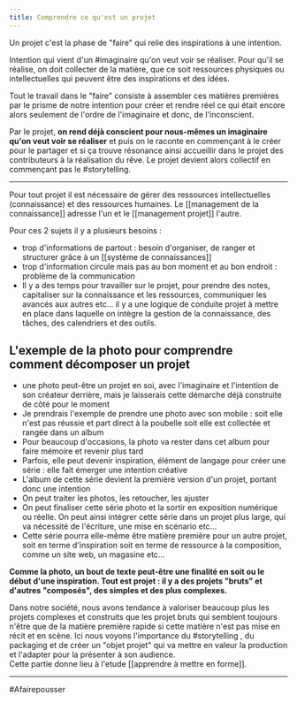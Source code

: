 ```yaml
---
title: Comprendre ce qu'est un projet
---
```


Un projet c'est la phase de "faire" qui relie des inspirations à une intention.

Intention qui vient d'un #imaginaire qu'on veut voir se réaliser. Pour qu'il se réalise, on doit collecter de la matière, que ce soit ressources physiques ou intellectuelles qui peuvent être des inspirations et des idées.

Tout le travail dans le "faire" consiste à assembler ces matières premières par le prisme de notre intention pour créer et rendre réel ce qui était encore alors seulement de l'ordre de l'imaginaire et donc, de l'inconscient.

Par le projet, **on rend déjà conscient pour nous-mêmes un imaginaire qu'on veut voir se réaliser** et puis on le raconte en commençant à le créer pour le partager et si ça trouve résonance ainsi accueillir dans le projet des contributeurs à la réalisation du rêve. Le projet devient alors collectif en commençant pas le #storytelling. 

---

Pour tout projet il est nécessaire de gérer des ressources intellectuelles (connaissance) et des ressources humaines. Le [[management de la connaissance]] adresse l'un et le [[management projet]] l'autre.  

Pour ces 2 sujets il y a plusieurs besoins :

-   trop d'informations de partout : besoin d'organiser, de ranger et structurer grâce à un [[système de connaissances]]
-   trop d'information circule mais pas au bon moment et au bon endroit : problème de la communication
-   Il y a des temps pour travailler sur le projet, pour prendre des notes, capitaliser sur la connaissance et les ressources, communiquer les avancés aux autres etc... il y a une logique de conduite projet à mettre en place dans laquelle on intègre la gestion de la connaissance, des tâches, des calendriers et des outils.


## L'exemple de la photo pour comprendre comment décomposer un projet

-   une photo peut-être un projet en soi, avec l'imaginaire et l'intention de son créateur derrière, mais je laisserais cette démarche déjà construite de côté pour le moment
-   Je prendrais l'exemple de prendre une photo avec son mobile : soit elle n'est pas réussie et part direct à la poubelle soit elle est collectée et rangée dans un album
-   Pour beaucoup d'occasions, la photo va rester dans cet album pour faire mémoire et revenir plus tard
-   Parfois, elle peut devenir inspiration, élément de langage pour créer une série : elle fait émerger une intention créative
-   L'album de cette série devient la première version d'un projet, portant donc une intention
-   On peut traiter les photos, les retoucher, les ajuster
-   On peut finaliser cette série photo et la sortir en exposition numérique ou réelle. On peut ainsi intégrer cette série dans un projet plus large, qui va nécessité de l'écriture, une mise en scénario etc...
-   Cette série pourra elle-même être matière première pour un autre projet, soit en terme d'inspiration soit en terme de ressource à la composition, comme un site web, un magasine etc...

**Comme la photo, un bout de texte peut-être une finalité en soit ou le début d'une inspiration. Tout est projet : il y a des projets "bruts" et d'autres "composés", des simples et des plus complexes.**

Dans notre société, nous avons tendance à valoriser beaucoup plus les projets complexes et construits que les projet bruts qui semblent toujours n'être que de la matière première rapide si cette matière n'est pas mise en récit et en scène. Ici nous voyons l'importance du #storytelling , du packaging et de créer un "objet projet" qui va mettre en valeur la production et l'adapter pour la présenter à son audience.  
Cette partie donne lieu à l'etude [[apprendre à mettre en forme]].

---
#Afairepousser 